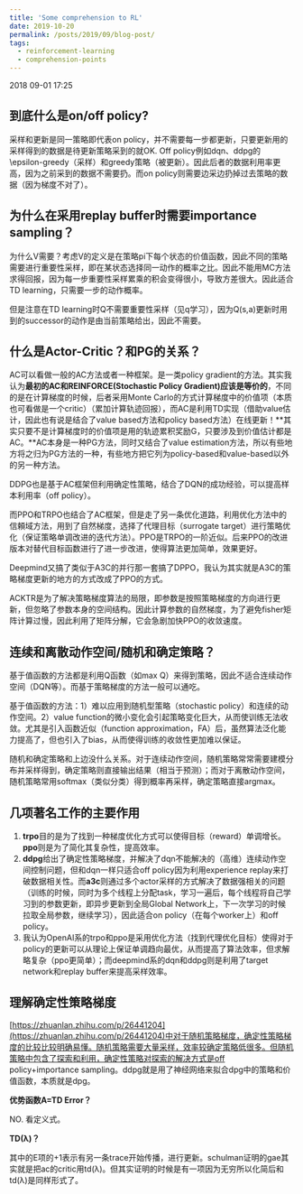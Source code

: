 ```yaml
---
title: 'Some comprehension to RL'
date: 2019-10-20
permalink: /posts/2019/09/blog-post/
tags:
  - reinforcement-learning
  - comprehension-points
---
```

2018 09-01 17:25

到底什么是on/off policy?
----------------------

采样和更新是同一策略即代表on policy，并不需要每一步都更新，只要更新用的采样得到的数据是待更新策略采到的就OK. Off policy例如dqn、ddpg的\epsilon-greedy（采样）和greedy策略（被更新）。因此后者的数据利用率更高，因为之前采到的数据不需要扔。而on policy则需要边采边扔掉过去策略的数据（因为梯度不对了）。

为什么在采用replay buffer时需要importance sampling？
------------------------------------------------

为什么V需要？考虑V的定义是在策略pi下每个状态的价值函数，因此不同的策略需要进行重要性采样，即在某状态选择同一动作的概率之比。因此不能用MC方法求得回报，因为每一步重要性采样累乘的积会变得很小，导致方差很大。因此适合TD learning，只需要一步的动作概率。

但是注意在TD learning时Q不需要重要性采样（见q学习），因为Q(s,a)更新时用到的successor的动作是由当前策略给出，因此不需要。

什么是Actor-Critic？和PG的关系？
-----------------------------

AC可以看做一般的AC方法或者一种框架。是一类policy gradient的方法。其实我认为**最初的AC和REINFORCE(Stochastic Policy Gradient)应该是等价的**，不同的是在计算梯度的时候，后者采用Monte Carlo的方式计算梯度中的价值项（本质也可看做是一个critic）（累加计算轨迹回报），而AC是利用TD实现（借助value估计，因此也有说是结合了value based方法和policy based方法）在线更新！**其实只要不是计算梯度时的价值项是用的轨迹累积奖励G，只要涉及到价值估计都是AC。**AC本身是一种PG方法，同时又结合了value estimation方法，所以有些地方将之归为PG方法的一种，有些地方把它列为policy-based和value-based以外的另一种方法。

DDPG也是基于AC框架但利用确定性策略，结合了DQN的成功经验，可以提高样本利用率（off policy）。

而PPO和TRPO也结合了AC框架，但是走了另一条优化道路，利用优化方法中的信頼域方法，用到了自然梯度，选择了代理目标（surrogate target）进行策略优化（保证策略单调改进的迭代方法）。PPO是TRPO的一阶近似。后来PPO的改进版本对替代目标函数进行了进一步改进，使得算法更加简单，效果更好。

Deepmind又搞了类似于A3C的并行那一套搞了DPPO，我认为其实就是A3C的策略梯度更新的地方的方式改成了PPO的方式。

ACKTR是为了解决策略梯度算法的局限，即参数是按照策略梯度的方向进行更新，但忽略了参数本身的空间结构。因此计算参数的自然梯度，为了避免fisher矩阵计算过慢，因此利用了矩阵分解，它会急剧加快PPO的收敛速度。

连续和离散动作空间/随机和确定策略？
-----------------------------

基于值函数的方法都是利用Q函数（如max Q）来得到策略，因此不适合连续动作空间（DQN等）。而基于策略梯度的方法一般可以通吃。

基于值函数的方法：1）难以应用到随机型策略（stochastic policy）和连续的动作空间。2）value function的微小变化会引起策略变化巨大，从而使训练无法收敛。尤其是引入函数近似（function approximation，FA）后，虽然算法泛化能力提高了，但也引入了bias，从而使得训练的收敛性更加难以保证。

随机和确定策略和上边没什么关系。对于连续动作空间，随机策略常常需要建模分布并采样得到，确定策略则直接输出结果（相当于预测）；而对于离散动作空间，随机策略常用softmax（类似分类）得到概率再采样，确定策略直接argmax。

几项著名工作的主要作用
------------------

1. **trpo**目的是为了找到一种梯度优化方式可以使得目标（reward）单调增长。**ppo**则是为了简化其复杂性，提高效率。
2. **ddpg**给出了确定性策略梯度，并解决了dqn不能解决的（高维）连续动作空间控制问题，但和dqn一样只适合off policy因为利用experience replay来打破数据相关性。而**a3c**则通过多个actor采样的方式解决了数据强相关的问题（训练的时候，同时为多个线程上分配task，学习一遍后，每个线程将自己学习到的参数更新，即异步更新到全局Global Network上，下一次学习的时候拉取全局参数，继续学习），因此适合on policy（在每个worker上）和off policy。
3. 我认为OpenAI系的trpo和ppo是采用优化方法（找到代理优化目标）使得对于policy的更新可以从理论上保证单调趋向最优，从而提高了算法效率，但求解略复杂（ppo更简单）；而deepmind系的dqn和ddpg则是利用了target network和replay buffer来提高采样效率。

理解确定性策略梯度
---------------

[https://zhuanlan.zhihu.com/p/26441204](https://zhuanlan.zhihu.com/p/26441204)中对于随机策略梯度，确定性策略梯度的比较比较明确易懂。随机策略需要大量采样，效率较确定策略低很多。但随机策略中包含了探索和利用，确定性策略对探索的解决方式是off policy+importance sampling。ddpg就是用了神经网络来拟合dpg中的策略和价值函数，本质就是dpg。

**优势函数A=TD Error？**

NO. 看定义式。

**TD(λ)？**

其中的E项的+1表示有另一条trace开始传播，进行更新。schulman证明的gae其实就是把ac的critic用td(λ)。但其实证明的时候是有一项因为无穷所以化简后和td(λ)是同样形式了。
